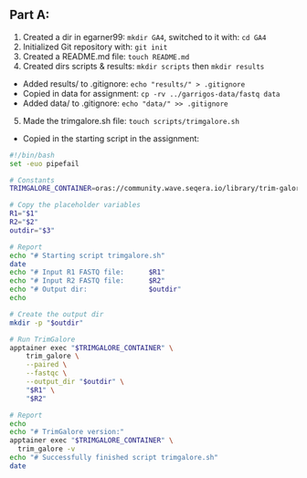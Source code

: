 ## Part A: 

1. Created a dir in egarner99: `mkdir GA4`, switched to it with: `cd GA4`
2. Initialized Git repository with: `git init`
3. Created a README.md file: `touch README.md`
4. Created dirs scripts & results: `mkdir scripts` then `mkdir results`
-  Added results/ to .gitignore: `echo "results/" > .gitignore`
- Copied in data for assignment: `cp -rv ../garrigos-data/fastq data`
- Added data/ to .gitignore: `echo "data/" >> .gitignore`
5. Made the trimgalore.sh file: `touch scripts/trimgalore.sh`
- Copied in the starting script in the assignment:
```bash
#!/bin/bash
set -euo pipefail

# Constants
TRIMGALORE_CONTAINER=oras://community.wave.seqera.io/library/trim-galore:0.6.10--bc38c9238980c80e

# Copy the placeholder variables
R1="$1"
R2="$2"
outdir="$3"

# Report
echo "# Starting script trimgalore.sh"
date
echo "# Input R1 FASTQ file:      $R1"
echo "# Input R2 FASTQ file:      $R2"
echo "# Output dir:               $outdir"
echo

# Create the output dir
mkdir -p "$outdir"

# Run TrimGalore
apptainer exec "$TRIMGALORE_CONTAINER" \
    trim_galore \
    --paired \
    --fastqc \
    --output_dir "$outdir" \
    "$R1" \
    "$R2"

# Report
echo
echo "# TrimGalore version:"
apptainer exec "$TRIMGALORE_CONTAINER" \
  trim_galore -v
echo "# Successfully finished script trimgalore.sh"
date
```
 